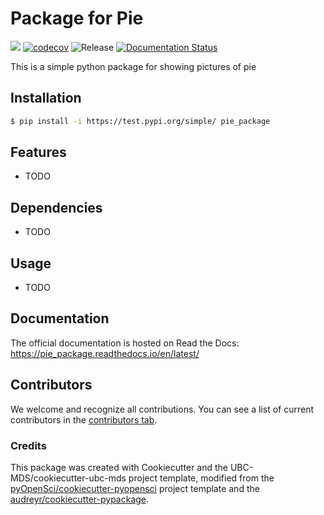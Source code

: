 # Package for Pie 

![](https://github.com/elabandari/pie_package/workflows/build/badge.svg) [![codecov](https://codecov.io/gh/elabandari/pie_package/branch/main/graph/badge.svg)](https://codecov.io/gh/elabandari/pie_package) ![Release](https://github.com/elabandari/pie_package/workflows/Release/badge.svg) [![Documentation Status](https://readthedocs.org/projects/pie_package/badge/?version=latest)](https://pie_package.readthedocs.io/en/latest/?badge=latest)

This is a simple python package for showing pictures of pie

## Installation

```bash
$ pip install -i https://test.pypi.org/simple/ pie_package
```

## Features

- TODO

## Dependencies

- TODO

## Usage

- TODO

## Documentation

The official documentation is hosted on Read the Docs: https://pie_package.readthedocs.io/en/latest/

## Contributors

We welcome and recognize all contributions. You can see a list of current contributors in the [contributors tab](https://github.com/elabandari/pie_package/graphs/contributors).

### Credits

This package was created with Cookiecutter and the UBC-MDS/cookiecutter-ubc-mds project template, modified from the [pyOpenSci/cookiecutter-pyopensci](https://github.com/pyOpenSci/cookiecutter-pyopensci) project template and the [audreyr/cookiecutter-pypackage](https://github.com/audreyr/cookiecutter-pypackage).
